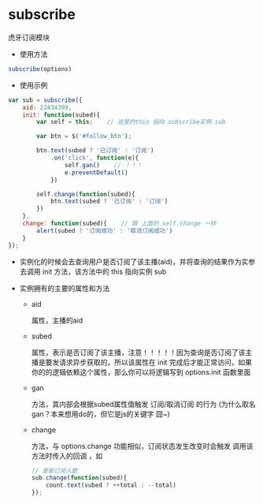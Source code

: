 # subscribe

虎牙订阅模块

* 使用方法 
```javascript
subscribe(options)
```

* 使用示例
```javascript
var sub = subscribe({
    aid: 22434399,
    init: function(subed){
        var self = this;    // 这里的this 指向 subscribe实例 sub

        var btn = $('#follow_btn');

        btn.text(subed ? '已订阅' : '订阅')
            .on('click', function(e){
                self.gan()    // ！！！
                e.preventDefault()
            })

        self.change(function(subed){
            btn.text(subed ? '已订阅' : '订阅')
        })
    },
    change: function(subed){    // 跟 上面的 self.change 一样
        alert(subed ? '订阅成功' : '取消订阅成功')
    }
});
```

* 实例化的时候会去查询用户是否订阅了该主播(aid)，并将查询的结果作为实参去调用 init 方法，该方法中的 this 指向实例 sub
* 实例拥有的主要的属性和方法

  * aid

    属性，主播的aid

  * subed

    属性，表示是否订阅了该主播，注意！！！！！因为查询是否订阅了该主播是要发请求异步获取的，所以该属性在 init 完成后才能正常访问，如果你的的逻辑依赖这个属性，那么你可以将逻辑写到 options.init 函数里面  

  * gan

    方法，其内部会根据subed属性值触发 订阅/取消订阅 的行为 (为什么取名gan？本来想用do的，但它是js的关键字 囧~)

  * change

    方法，与 options.change 功能相似，订阅状态发生改变时会触发 调用该方法时传入的回调 ，如
    ```javascript
    // 更新订阅人数
    sub.change(function(subed){
        count.text(subed ? ++total : --total)
    });
    ```

